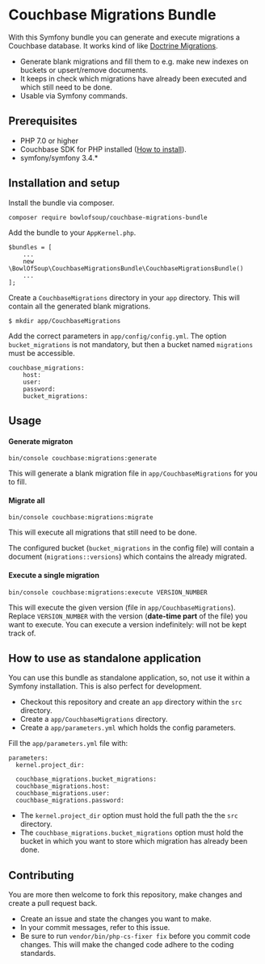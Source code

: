 Couchbase Migrations Bundle
===========================

With this Symfony bundle you can generate and execute migrations a Couchbase database. 
It works kind of like [Doctrine Migrations](https://github.com/doctrine/migrations).
* Generate blank migrations and fill them to e.g. make new indexes on buckets or upsert/remove documents.
* It keeps in check which migrations have already been executed and which still need to be done.
* Usable via Symfony commands.

Prerequisites
-------------
* PHP 7.0 or higher
* Couchbase SDK for PHP installed ([How to install](https://developer.couchbase.com/documentation/server/current/sdk/php/start-using-sdk.html)).
* symfony/symfony 3.4.*

Installation and setup
----------------------
Install the bundle via composer.

    composer require bowlofsoup/couchbase-migrations-bundle

Add the bundle to your `AppKernel.php`.

    $bundles = [
        ...
        new \BowlOfSoup\CouchbaseMigrationsBundle\CouchbaseMigrationsBundle()
        ...
    ];
    
Create a `CouchbaseMigrations` directory in your `app` directory. This will contain all the generated blank migrations.

    $ mkdir app/CouchbaseMigrations
    
Add the correct parameters in `app/config/config.yml`. 
The option `bucket_migrations` is not mandatory, but then a bucket named `migrations` must be accessible. 

    couchbase_migrations:
        host:
        user:
        password:
        bucket_migrations:
        
Usage
-----

#### Generate migraton

    bin/console couchbase:migrations:generate

This will generate a blank migration file in `app/CouchbaseMigrations` for you to fill.

#### Migrate all

    bin/console couchbase:migrations:migrate

This will execute all migrations that still need to be done.

The configured bucket (`bucket_migrations` in the config file) will contain a document (`migrations::versions`) which contains the already migrated.

#### Execute a single migration

    bin/console couchbase:migrations:execute VERSION_NUMBER
    
This will execute the given version (file in `app/CouchbaseMigrations`).
Replace `VERSION_NUMBER` with the version (**date-time part** of the file) you want to execute.
You can execute a version indefinitely: will not be kept track of.

How to use as standalone application
------------------------------------
You can use this bundle as standalone application, so, not use it within a Symfony installation.
This is also perfect for development.

* Checkout this repository and create an `app` directory within the `src` directory.
* Create a `app/CouchbaseMigrations` directory.
* Create a `app/parameters.yml` which holds the config parameters.

Fill the `app/parameters.yml` file with:

    parameters:
      kernel.project_dir:

      couchbase_migrations.bucket_migrations:
      couchbase_migrations.host:
      couchbase_migrations.user:
      couchbase_migrations.password:

* The `kernel.project_dir` option must hold the full path the the `src` directory.
* The `couchbase_migrations.bucket_migrations` option must hold the bucket in which you want to store which migration has already been done.

Contributing
------------
You are more then welcome to fork this repository, make changes and create a pull request back.

* Create an issue and state the changes you want to make.
* In your commit messages, refer to this issue.
* Be sure to run `vendor/bin/php-cs-fixer fix` before you commit code changes. This will make the changed code adhere to the coding standards.
